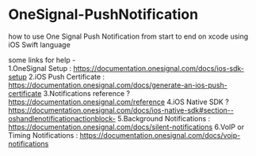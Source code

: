 # OneSignal-PushNotification
how to use One Signal Push Notification from start to end on xcode using iOS Swift language

some links for help -																												
  1.OneSignal Setup : 
https://documentation.onesignal.com/docs/ios-sdk-setup
  2.iOS Push Certificate : 
https://documentation.onesignal.com/docs/generate-an-ios-push-certificate
  3.Notifications reference ? 
https://documentation.onesignal.com/reference
  4.iOS Native SDK ? 
https://documentation.onesignal.com/docs/ios-native-sdk#section--oshandlenotificationactionblock-
  5.Background Notifications : 
https://documentation.onesignal.com/docs/silent-notifications
  6.VoIP or Timing Notifications : 
https://documentation.onesignal.com/docs/voip-notifications
